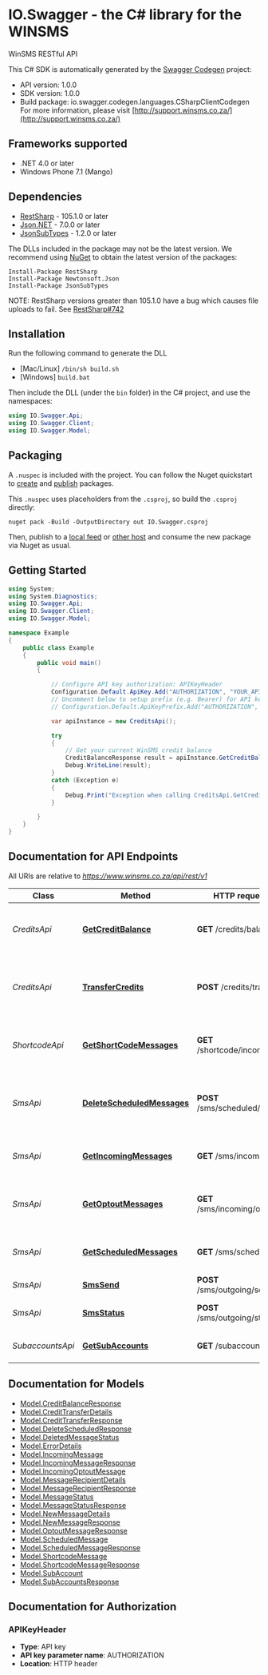 # IO.Swagger - the C# library for the WINSMS

WinSMS RESTful API

This C# SDK is automatically generated by the [Swagger Codegen](https://github.com/swagger-api/swagger-codegen) project:

- API version: 1.0.0
- SDK version: 1.0.0
- Build package: io.swagger.codegen.languages.CSharpClientCodegen
    For more information, please visit [http://support.winsms.co.za/](http://support.winsms.co.za/)

<a name="frameworks-supported"></a>
## Frameworks supported
- .NET 4.0 or later
- Windows Phone 7.1 (Mango)

<a name="dependencies"></a>
## Dependencies
- [RestSharp](https://www.nuget.org/packages/RestSharp) - 105.1.0 or later
- [Json.NET](https://www.nuget.org/packages/Newtonsoft.Json/) - 7.0.0 or later
- [JsonSubTypes](https://www.nuget.org/packages/JsonSubTypes/) - 1.2.0 or later

The DLLs included in the package may not be the latest version. We recommend using [NuGet](https://docs.nuget.org/consume/installing-nuget) to obtain the latest version of the packages:
```
Install-Package RestSharp
Install-Package Newtonsoft.Json
Install-Package JsonSubTypes
```

NOTE: RestSharp versions greater than 105.1.0 have a bug which causes file uploads to fail. See [RestSharp#742](https://github.com/restsharp/RestSharp/issues/742)

<a name="installation"></a>
## Installation
Run the following command to generate the DLL
- [Mac/Linux] `/bin/sh build.sh`
- [Windows] `build.bat`

Then include the DLL (under the `bin` folder) in the C# project, and use the namespaces:
```csharp
using IO.Swagger.Api;
using IO.Swagger.Client;
using IO.Swagger.Model;
```
<a name="packaging"></a>
## Packaging

A `.nuspec` is included with the project. You can follow the Nuget quickstart to [create](https://docs.microsoft.com/en-us/nuget/quickstart/create-and-publish-a-package#create-the-package) and [publish](https://docs.microsoft.com/en-us/nuget/quickstart/create-and-publish-a-package#publish-the-package) packages.

This `.nuspec` uses placeholders from the `.csproj`, so build the `.csproj` directly:

```
nuget pack -Build -OutputDirectory out IO.Swagger.csproj
```

Then, publish to a [local feed](https://docs.microsoft.com/en-us/nuget/hosting-packages/local-feeds) or [other host](https://docs.microsoft.com/en-us/nuget/hosting-packages/overview) and consume the new package via Nuget as usual.

<a name="getting-started"></a>
## Getting Started

```csharp
using System;
using System.Diagnostics;
using IO.Swagger.Api;
using IO.Swagger.Client;
using IO.Swagger.Model;

namespace Example
{
    public class Example
    {
        public void main()
        {

            // Configure API key authorization: APIKeyHeader
            Configuration.Default.ApiKey.Add("AUTHORIZATION", "YOUR_API_KEY");
            // Uncomment below to setup prefix (e.g. Bearer) for API key, if needed
            // Configuration.Default.ApiKeyPrefix.Add("AUTHORIZATION", "Bearer");

            var apiInstance = new CreditsApi();

            try
            {
                // Get your current WinSMS credit balance
                CreditBalanceResponse result = apiInstance.GetCreditBalance();
                Debug.WriteLine(result);
            }
            catch (Exception e)
            {
                Debug.Print("Exception when calling CreditsApi.GetCreditBalance: " + e.Message );
            }

        }
    }
}
```

<a name="documentation-for-api-endpoints"></a>
## Documentation for API Endpoints

All URIs are relative to *https://www.winsms.co.za/api/rest/v1*

Class | Method | HTTP request | Description
------------ | ------------- | ------------- | -------------
*CreditsApi* | [**GetCreditBalance**](docs/CreditsApi.md#getcreditbalance) | **GET** /credits/balance | Get your current WinSMS credit balance
*CreditsApi* | [**TransferCredits**](docs/CreditsApi.md#transfercredits) | **POST** /credits/transfer | Transfer credits between main and sub accounts.
*ShortcodeApi* | [**GetShortCodeMessages**](docs/ShortcodeApi.md#getshortcodemessages) | **GET** /shortcode/incoming | Get a list of incoming short/long code messages 
*SmsApi* | [**DeleteScheduledMessages**](docs/SmsApi.md#deletescheduledmessages) | **POST** /sms/scheduled/delete | Delete scheduled SMS messages and refund credits
*SmsApi* | [**GetIncomingMessages**](docs/SmsApi.md#getincomingmessages) | **GET** /sms/incoming | Get a list of incoming SMS messages
*SmsApi* | [**GetOptoutMessages**](docs/SmsApi.md#getoptoutmessages) | **GET** /sms/incoming/optout | Get a list of incoming opt-out SMS messages
*SmsApi* | [**GetScheduledMessages**](docs/SmsApi.md#getscheduledmessages) | **GET** /sms/scheduled | Get a list of scheduled SMS messages
*SmsApi* | [**SmsSend**](docs/SmsApi.md#smssend) | **POST** /sms/outgoing/send | Send SMS messages
*SmsApi* | [**SmsStatus**](docs/SmsApi.md#smsstatus) | **POST** /sms/outgoing/status | Get SMS delivery statuses
*SubaccountsApi* | [**GetSubAccounts**](docs/SubaccountsApi.md#getsubaccounts) | **GET** /subaccounts | Get a list of all Sub Accounts.


<a name="documentation-for-models"></a>
## Documentation for Models

 - [Model.CreditBalanceResponse](docs/CreditBalanceResponse.md)
 - [Model.CreditTransferDetails](docs/CreditTransferDetails.md)
 - [Model.CreditTransferResponse](docs/CreditTransferResponse.md)
 - [Model.DeleteScheduledResponse](docs/DeleteScheduledResponse.md)
 - [Model.DeletedMessageStatus](docs/DeletedMessageStatus.md)
 - [Model.ErrorDetails](docs/ErrorDetails.md)
 - [Model.IncomingMessage](docs/IncomingMessage.md)
 - [Model.IncomingMessageResponse](docs/IncomingMessageResponse.md)
 - [Model.IncomingOptoutMessage](docs/IncomingOptoutMessage.md)
 - [Model.MessageRecipientDetails](docs/MessageRecipientDetails.md)
 - [Model.MessageRecipientResponse](docs/MessageRecipientResponse.md)
 - [Model.MessageStatus](docs/MessageStatus.md)
 - [Model.MessageStatusResponse](docs/MessageStatusResponse.md)
 - [Model.NewMessageDetails](docs/NewMessageDetails.md)
 - [Model.NewMessageResponse](docs/NewMessageResponse.md)
 - [Model.OptoutMessageResponse](docs/OptoutMessageResponse.md)
 - [Model.ScheduledMessage](docs/ScheduledMessage.md)
 - [Model.ScheduledMessageResponse](docs/ScheduledMessageResponse.md)
 - [Model.ShortcodeMessage](docs/ShortcodeMessage.md)
 - [Model.ShortcodeMessageResponse](docs/ShortcodeMessageResponse.md)
 - [Model.SubAccount](docs/SubAccount.md)
 - [Model.SubAccountsResponse](docs/SubAccountsResponse.md)


<a name="documentation-for-authorization"></a>
## Documentation for Authorization

<a name="APIKeyHeader"></a>
### APIKeyHeader

- **Type**: API key
- **API key parameter name**: AUTHORIZATION
- **Location**: HTTP header

